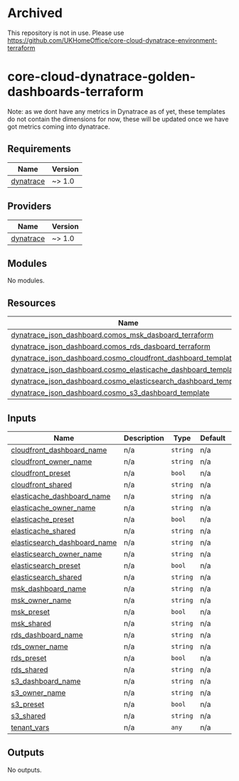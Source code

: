 # Archived

This repository is not in use. Please use https://github.com/UKHomeOffice/core-cloud-dynatrace-environment-terraform


# core-cloud-dynatrace-golden-dashboards-terraform

Note: as we dont have any metrics in Dynatrace as of yet, these templates do not contain the dimensions for now, these will be updated once we have got metrics coming into dynatrace.


<!-- BEGIN_TF_DOCS -->
## Requirements

| Name | Version |
|------|---------|
| <a name="requirement_dynatrace"></a> [dynatrace](#requirement\_dynatrace) | ~> 1.0 |

## Providers

| Name | Version |
|------|---------|
| <a name="provider_dynatrace"></a> [dynatrace](#provider\_dynatrace) | ~> 1.0 |

## Modules

No modules.

## Resources

| Name | Type |
|------|------|
| [dynatrace_json_dashboard.comos_msk_dasboard_terraform](https://registry.terraform.io/providers/dynatrace-oss/dynatrace/latest/docs/resources/json_dashboard) | resource |
| [dynatrace_json_dashboard.comos_rds_dasboard_terraform](https://registry.terraform.io/providers/dynatrace-oss/dynatrace/latest/docs/resources/json_dashboard) | resource |
| [dynatrace_json_dashboard.cosmo_cloudfront_dashboard_template](https://registry.terraform.io/providers/dynatrace-oss/dynatrace/latest/docs/resources/json_dashboard) | resource |
| [dynatrace_json_dashboard.cosmo_elasticache_dashboard_template](https://registry.terraform.io/providers/dynatrace-oss/dynatrace/latest/docs/resources/json_dashboard) | resource |
| [dynatrace_json_dashboard.cosmo_elasticsearch_dashboard_template](https://registry.terraform.io/providers/dynatrace-oss/dynatrace/latest/docs/resources/json_dashboard) | resource |
| [dynatrace_json_dashboard.cosmo_s3_dashboard_template](https://registry.terraform.io/providers/dynatrace-oss/dynatrace/latest/docs/resources/json_dashboard) | resource |

## Inputs

| Name | Description | Type | Default | Required |
|------|-------------|------|---------|:--------:|
| <a name="input_cloudfront_dashboard_name"></a> [cloudfront\_dashboard\_name](#input\_cloudfront\_dashboard\_name) | n/a | `string` | n/a | yes |
| <a name="input_cloudfront_owner_name"></a> [cloudfront\_owner\_name](#input\_cloudfront\_owner\_name) | n/a | `string` | n/a | yes |
| <a name="input_cloudfront_preset"></a> [cloudfront\_preset](#input\_cloudfront\_preset) | n/a | `bool` | n/a | yes |
| <a name="input_cloudfront_shared"></a> [cloudfront\_shared](#input\_cloudfront\_shared) | n/a | `string` | n/a | yes |
| <a name="input_elasticache_dashboard_name"></a> [elasticache\_dashboard\_name](#input\_elasticache\_dashboard\_name) | n/a | `string` | n/a | yes |
| <a name="input_elasticache_owner_name"></a> [elasticache\_owner\_name](#input\_elasticache\_owner\_name) | n/a | `string` | n/a | yes |
| <a name="input_elasticache_preset"></a> [elasticache\_preset](#input\_elasticache\_preset) | n/a | `bool` | n/a | yes |
| <a name="input_elasticache_shared"></a> [elasticache\_shared](#input\_elasticache\_shared) | n/a | `string` | n/a | yes |
| <a name="input_elasticsearch_dashboard_name"></a> [elasticsearch\_dashboard\_name](#input\_elasticsearch\_dashboard\_name) | n/a | `string` | n/a | yes |
| <a name="input_elasticsearch_owner_name"></a> [elasticsearch\_owner\_name](#input\_elasticsearch\_owner\_name) | n/a | `string` | n/a | yes |
| <a name="input_elasticsearch_preset"></a> [elasticsearch\_preset](#input\_elasticsearch\_preset) | n/a | `bool` | n/a | yes |
| <a name="input_elasticsearch_shared"></a> [elasticsearch\_shared](#input\_elasticsearch\_shared) | n/a | `string` | n/a | yes |
| <a name="input_msk_dashboard_name"></a> [msk\_dashboard\_name](#input\_msk\_dashboard\_name) | n/a | `string` | n/a | yes |
| <a name="input_msk_owner_name"></a> [msk\_owner\_name](#input\_msk\_owner\_name) | n/a | `string` | n/a | yes |
| <a name="input_msk_preset"></a> [msk\_preset](#input\_msk\_preset) | n/a | `bool` | n/a | yes |
| <a name="input_msk_shared"></a> [msk\_shared](#input\_msk\_shared) | n/a | `string` | n/a | yes |
| <a name="input_rds_dashboard_name"></a> [rds\_dashboard\_name](#input\_rds\_dashboard\_name) | n/a | `string` | n/a | yes |
| <a name="input_rds_owner_name"></a> [rds\_owner\_name](#input\_rds\_owner\_name) | n/a | `string` | n/a | yes |
| <a name="input_rds_preset"></a> [rds\_preset](#input\_rds\_preset) | n/a | `bool` | n/a | yes |
| <a name="input_rds_shared"></a> [rds\_shared](#input\_rds\_shared) | n/a | `string` | n/a | yes |
| <a name="input_s3_dashboard_name"></a> [s3\_dashboard\_name](#input\_s3\_dashboard\_name) | n/a | `string` | n/a | yes |
| <a name="input_s3_owner_name"></a> [s3\_owner\_name](#input\_s3\_owner\_name) | n/a | `string` | n/a | yes |
| <a name="input_s3_preset"></a> [s3\_preset](#input\_s3\_preset) | n/a | `bool` | n/a | yes |
| <a name="input_s3_shared"></a> [s3\_shared](#input\_s3\_shared) | n/a | `string` | n/a | yes |
| <a name="input_tenant_vars"></a> [tenant\_vars](#input\_tenant\_vars) | n/a | `any` | n/a | yes |

## Outputs

No outputs.
<!-- END_TF_DOCS -->
